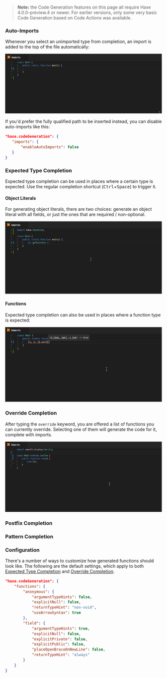 > **Note:** the Code Generation features on this page all require Haxe 4.0.0-preview.4 or newer. For earlier versions, only some very basic Code Generation based on Code Actions was available.

### Auto-Imports

Whenever you select an unimported type from completion, an import is added to the top of the file automatically:

![](images/code-generation/auto-import.gif)

If you'd prefer the fully qualified path to be inserted instead, you can disable auto-imports like this:

```json
"haxe.codeGeneration": {
   "imports": {
       "enableAutoImports": false
   }
}
```

### Expected Type Completion

Expected type completion can be used in places where a certain type is expected. Use the regular completion shortcut (<kbd>Ctrl</kbd>+<kbd>Space</kbd>) to trigger it.

#### Object Literals

For generating object literals, there are two choices: generate an object literal with all fields, or just the ones that are required / non-optional.

![](images/code-generation/expected-type-object-literal.gif)

#### Functions

Expected type completion can also be used in places where a function type is expected:

![](images/code-generation/expected-type-function.gif)

### Override Completion

After typing the `override` keyword, you are offered a list of functions you can currently override. Selecting one of them will generate the code for it, complete with imports.

![](images/code-generation/override-completion.gif)

### Postfix Completion

### Pattern Completion

### Configuration

There's a number of ways to customize how generated functions should look like. The following are the default settings, which apply to both [Expected Type Completion](#expected-type-completion) and [Override Completion](#override-completion).

```json
"haxe.codeGeneration": {
    "functions": {
        "anonymous": {
            "argumentTypeHints": false,
            "explicitNull": false,
            "returnTypeHint": "non-void",
            "useArrowSyntax": true
        },
        "field": {
            "argumentTypeHints": true,
            "explicitNull": false,
            "explicitPrivate": false,
            "explicitPublic": false,
            "placeOpenBraceOnNewLine": false,
            "returnTypeHint": "always"
        }
    }
}
```
